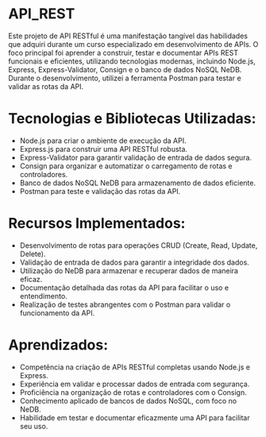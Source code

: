 # API_REST

Este projeto de API RESTful é uma manifestação tangível das habilidades que adquiri durante um curso especializado em desenvolvimento de APIs. 
O foco principal foi aprender a construir, testar e documentar APIs REST funcionais e eficientes, utilizando tecnologias modernas, incluindo Node.js, Express, Express-Validator, Consign e o banco de dados NoSQL NeDB. 
Durante o desenvolvimento, utilizei a ferramenta Postman para testar e validar as rotas da API.

## 

# Tecnologias e Bibliotecas Utilizadas:

- Node.js para criar o ambiente de execução da API.
- Express.js para construir uma API RESTful robusta.
- Express-Validator para garantir validação de entrada de dados segura.
- Consign para organizar e automatizar o carregamento de rotas e controladores.
- Banco de dados NoSQL NeDB para armazenamento de dados eficiente.
- Postman para teste e validação das rotas da API.

##

# Recursos Implementados:

- Desenvolvimento de rotas para operações CRUD (Create, Read, Update, Delete).
- Validação de entrada de dados para garantir a integridade dos dados.
- Utilização do NeDB para armazenar e recuperar dados de maneira eficaz.
- Documentação detalhada das rotas da API para facilitar o uso e entendimento.
- Realização de testes abrangentes com o Postman para validar o funcionamento da API.

##

# Aprendizados:

- Competência na criação de APIs RESTful completas usando Node.js e Express.
- Experiência em validar e processar dados de entrada com segurança.
- Proficiência na organização de rotas e controladores com o Consign.
- Conhecimento aplicado de bancos de dados NoSQL, com foco no NeDB.
- Habilidade em testar e documentar eficazmente uma API para facilitar seu uso.

  
